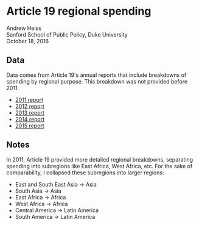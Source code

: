 # Article 19 regional spending

Andrew Heiss  
Sanford School of Public Policy, Duke University  
October 18, 2016

## Data

Data comes from Article 19's annual reports that include breakdowns of spending by regional purpose. This breakdown was not provided before 2011.

- [2011 report](https://www.article19.org/data/files/annual_reports_and_accounts/2011-annual-report.pdf)
- [2012 report](https://www.article19.org/data/files/annual_reports_and_accounts/13_07_24_Annual_Report.pdf)
- [2013 report](https://www.article19.org/data/files/annual_reports_and_accounts/A19-Annual-Report-1-12-final.pdf)
- [2014 report](https://www.article19.org/data/files/annual_reports_and_accounts/Annual_report_2014.pdf)
- [2015 report](https://www.article19.org/data/files/ARTICLE_19s_Annual_Report_2015.pdf)

## Notes

In 2011, Article 19 provided more detailed regional breakdowns, separating spending into subregions like East Africa, West Africa, etc. For the sake of comparability, I collapsed these subregions into larger regions:

- East and South East Asia → Asia
- South Asia → Asia
- East Africa → Africa
- West Africa → Africa
- Central America → Latin America
- South America → Latin America
